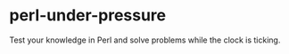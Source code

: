perl-under-pressure
===================

Test your knowledge in Perl and solve problems while the clock is ticking.


